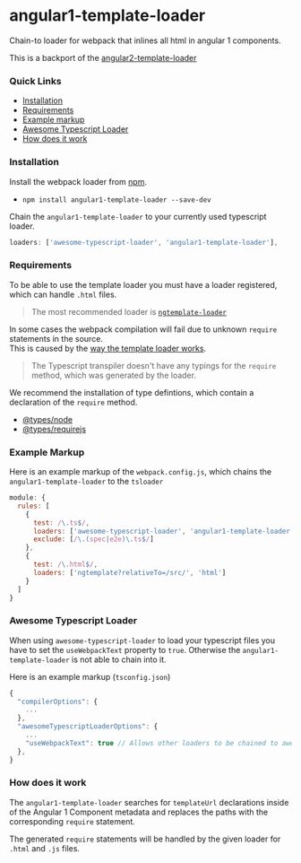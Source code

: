 # angular1-template-loader
Chain-to loader for webpack that inlines all html in angular 1 components. 

This is a backport of the [angular2-template-loader](https://github.com/TheLarkInn/angular2-template-loader)

### Quick Links
- [Installation](#installation)
- [Requirements](#requirements)
- [Example markup](#example-markup)
- [Awesome Typescript Loader](#awesome-typescript-loader)
- [How does it work](#how-does-it-work)

### Installation
Install the webpack loader from [npm](https://www.npmjs.com/package/angular1-template-loader).
- `npm install angular1-template-loader --save-dev`

Chain the `angular1-template-loader` to your currently used typescript loader.

```js
loaders: ['awesome-typescript-loader', 'angular1-template-loader'],
```

### Requirements
To be able to use the template loader you must have a loader registered, which can handle `.html` files.
> The most recommended loader is [`ngtemplate-loader`](https://github.com/wearymonkey/ngtemplate-loader)

In some cases the webpack compilation will fail due to unknown `require` statements in the source.<br/>
This is caused by the [way the template loader works](#how-does-it-work). 

> The Typescript transpiler doesn't have any typings for the `require` method, which was generated by the loader.

We recommend the installation of type defintions, which contain a declaration of the `require` method.
- [@types/node](https://www.npmjs.com/package/@types/node)
- [@types/requirejs](https://www.npmjs.com/package/@types/requirejs)


### Example Markup
Here is an example markup of the `webpack.config.js`, which chains the `angular1-template-loader` to the `tsloader`

```js
module: {
  rules: [
    {
      test: /\.ts$/,
      loaders: ['awesome-typescript-loader', 'angular1-template-loader'],
      exclude: [/\.(spec|e2e)\.ts$/]
    },
    { 
      test: /\.html$/, 
      loaders: ['ngtemplate?relativeTo=/src/', 'html']
    }
  ]
}
```

### Awesome Typescript Loader
When using `awesome-typescript-loader` to load your typescript files you have to set the `useWebpackText` property to `true`.
Otherwise the `angular1-template-loader` is not able to chain into it.

Here is an example markup (`tsconfig.json`)
```js
{
  "compilerOptions": {
    ...
  },
  "awesomeTypescriptLoaderOptions": {
    ...
    "useWebpackText": true // Allows other loaders to be chained to awesome-typescript-loader.
  },
}
```

### How does it work
The `angular1-template-loader` searches for `templateUrl`  declarations inside of the Angular 1 Component metadata and replaces the paths with the corresponding `require` statement.

The generated `require` statements will be handled by the given loader for `.html` and `.js` files.

